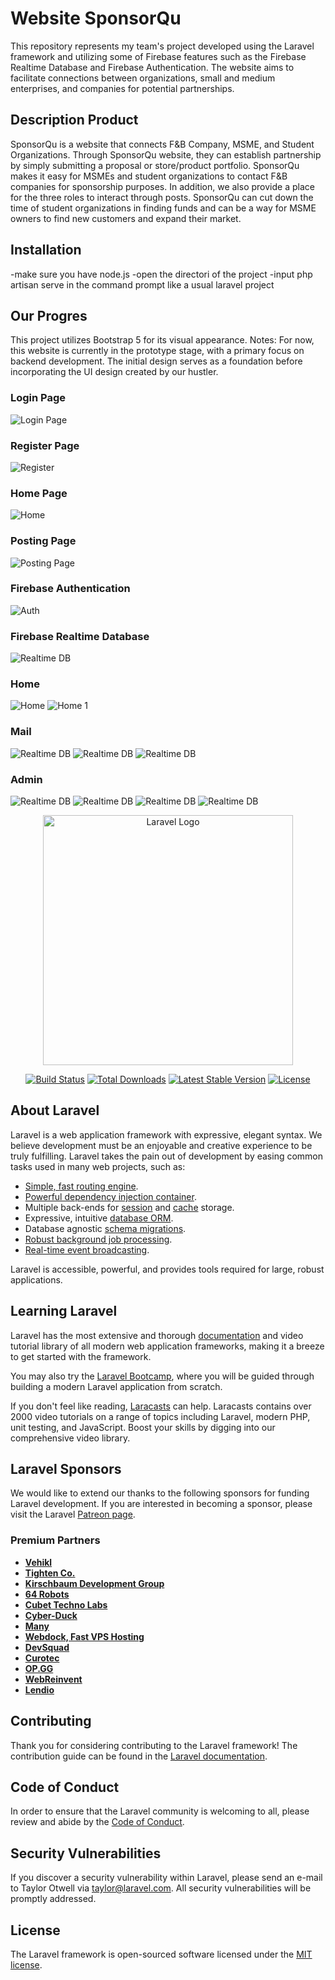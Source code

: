 # Website SponsorQu
This repository represents my team's project developed using the Laravel framework and utilizing some of Firebase features such as the Firebase Realtime Database and Firebase Authentication. The website aims to facilitate connections between organizations, small and medium enterprises, and companies for potential partnerships.

## Description Product
SponsorQu is a website that connects F&B Company, MSME, and Student Organizations. Through SponsorQu website, they can establish partnership by simply submitting a proposal or store/product portfolio. 
SponsorQu makes it easy for MSMEs and student organizations to contact F&B companies for sponsorship purposes. In addition, we also provide a place for the three roles to interact through posts. SponsorQu can cut down the time of student organizations in finding funds and can be a way for MSME owners to find new customers and expand their market.

## Installation
-make sure you have node.js
-open the directori of the project
-input php artisan serve in the command prompt like a usual laravel project

## Our Progres
This project utilizes Bootstrap 5 for its visual appearance. Notes: For now, this website is currently in the prototype stage, with a primary focus on backend development. The initial design serves as a foundation before incorporating the UI design created by our hustler.

### Login Page
![Login Page](https://github.com/mfaatihyusron/Web-SponsorQu/blob/main/review/Sq-login.png)
### Register Page
![Register](https://github.com/mfaatihyusron/Web-SponsorQu/blob/main/review/sq-reg.png)
### Home Page
![Home](https://github.com/mfaatihyusron/Web-SponsorQu/blob/main/review/sq-home.png)
### Posting Page
![Posting Page](https://github.com/mfaatihyusron/Web-SponsorQu/blob/main/review/sq-postform.png)
### Firebase Authentication
![Auth](https://github.com/mfaatihyusron/Web-SponsorQu/blob/main/review/sq-fb-auth.png)
### Firebase Realtime Database
![Realtime DB](https://github.com/mfaatihyusron/Web-SponsorQu/blob/main/review/sq-fb-db-rt.png)
### Home
![Home](https://github.com/mfaatihyusron/Web-SponsorQu/blob/main/review/HOME.PNG)
![Home 1](https://github.com/mfaatihyusron/Web-SponsorQu/blob/main/review/HOME1.PNG)
### Mail
![Realtime DB](https://github.com/mfaatihyusron/Web-SponsorQu/blob/main/review/MAIL.PNG)
![Realtime DB](https://github.com/mfaatihyusron/Web-SponsorQu/blob/main/review/view-mail.PNG)
![Realtime DB](https://github.com/mfaatihyusron/Web-SponsorQu/blob/main/review/write-mail.PNG)
### Admin
![Realtime DB](https://github.com/mfaatihyusron/Web-SponsorQu/blob/main/review/dash-admin.PNG)
![Realtime DB](https://github.com/mfaatihyusron/Web-SponsorQu/blob/main/review/admin-user.PNG)
![Realtime DB](https://github.com/mfaatihyusron/Web-SponsorQu/blob/main/review/edit-user.PNG)
![Realtime DB](https://github.com/mfaatihyusron/Web-SponsorQu/blob/main/review/delete-user.PNG)







<p align="center"><a href="https://laravel.com" target="_blank"><img src="https://raw.githubusercontent.com/laravel/art/master/logo-lockup/5%20SVG/2%20CMYK/1%20Full%20Color/laravel-logolockup-cmyk-red.svg" width="400" alt="Laravel Logo"></a></p>

<p align="center">
<a href="https://github.com/laravel/framework/actions"><img src="https://github.com/laravel/framework/workflows/tests/badge.svg" alt="Build Status"></a>
<a href="https://packagist.org/packages/laravel/framework"><img src="https://img.shields.io/packagist/dt/laravel/framework" alt="Total Downloads"></a>
<a href="https://packagist.org/packages/laravel/framework"><img src="https://img.shields.io/packagist/v/laravel/framework" alt="Latest Stable Version"></a>
<a href="https://packagist.org/packages/laravel/framework"><img src="https://img.shields.io/packagist/l/laravel/framework" alt="License"></a>
</p>

## About Laravel

Laravel is a web application framework with expressive, elegant syntax. We believe development must be an enjoyable and creative experience to be truly fulfilling. Laravel takes the pain out of development by easing common tasks used in many web projects, such as:

- [Simple, fast routing engine](https://laravel.com/docs/routing).
- [Powerful dependency injection container](https://laravel.com/docs/container).
- Multiple back-ends for [session](https://laravel.com/docs/session) and [cache](https://laravel.com/docs/cache) storage.
- Expressive, intuitive [database ORM](https://laravel.com/docs/eloquent).
- Database agnostic [schema migrations](https://laravel.com/docs/migrations).
- [Robust background job processing](https://laravel.com/docs/queues).
- [Real-time event broadcasting](https://laravel.com/docs/broadcasting).

Laravel is accessible, powerful, and provides tools required for large, robust applications.

## Learning Laravel

Laravel has the most extensive and thorough [documentation](https://laravel.com/docs) and video tutorial library of all modern web application frameworks, making it a breeze to get started with the framework.

You may also try the [Laravel Bootcamp](https://bootcamp.laravel.com), where you will be guided through building a modern Laravel application from scratch.

If you don't feel like reading, [Laracasts](https://laracasts.com) can help. Laracasts contains over 2000 video tutorials on a range of topics including Laravel, modern PHP, unit testing, and JavaScript. Boost your skills by digging into our comprehensive video library.

## Laravel Sponsors

We would like to extend our thanks to the following sponsors for funding Laravel development. If you are interested in becoming a sponsor, please visit the Laravel [Patreon page](https://patreon.com/taylorotwell).

### Premium Partners

- **[Vehikl](https://vehikl.com/)**
- **[Tighten Co.](https://tighten.co)**
- **[Kirschbaum Development Group](https://kirschbaumdevelopment.com)**
- **[64 Robots](https://64robots.com)**
- **[Cubet Techno Labs](https://cubettech.com)**
- **[Cyber-Duck](https://cyber-duck.co.uk)**
- **[Many](https://www.many.co.uk)**
- **[Webdock, Fast VPS Hosting](https://www.webdock.io/en)**
- **[DevSquad](https://devsquad.com)**
- **[Curotec](https://www.curotec.com/services/technologies/laravel/)**
- **[OP.GG](https://op.gg)**
- **[WebReinvent](https://webreinvent.com/?utm_source=laravel&utm_medium=github&utm_campaign=patreon-sponsors)**
- **[Lendio](https://lendio.com)**

## Contributing

Thank you for considering contributing to the Laravel framework! The contribution guide can be found in the [Laravel documentation](https://laravel.com/docs/contributions).

## Code of Conduct

In order to ensure that the Laravel community is welcoming to all, please review and abide by the [Code of Conduct](https://laravel.com/docs/contributions#code-of-conduct).

## Security Vulnerabilities

If you discover a security vulnerability within Laravel, please send an e-mail to Taylor Otwell via [taylor@laravel.com](mailto:taylor@laravel.com). All security vulnerabilities will be promptly addressed.

## License

The Laravel framework is open-sourced software licensed under the [MIT license](https://opensource.org/licenses/MIT).

